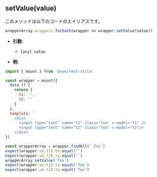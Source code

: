 ## setValue(value)

このメソッドは以下のコードのエイリアスです。

```js
wrapperArray.wrappers.forEach(wrapper => wrapper.setValue(value))
```

- **引数:**
  - `{any} value`

- **例:**

```js
import { mount } from '@vue/test-utils'

const wrapper = mount({
  data () {
    return {
      t1: '',
      t2: ''
    }
  },
  template: `
    <div>
      <input type="text" name="t1" class="foo" v-model="t1" />
      <input type="text" name="t2" class="foo" v-model="t2"/>
    </div>`
})

const wrapperArray = wrapper.findAll('.foo')
expect(wrapper.vm.t1).to.equal('')
expect(wrapper.vm.t2).to.equal('')
wrapperArray.setValue('foo')
expect(wrapper.vm.t1).to.equal('foo')
expect(wrapper.vm.t2).to.equal('foo')
```
